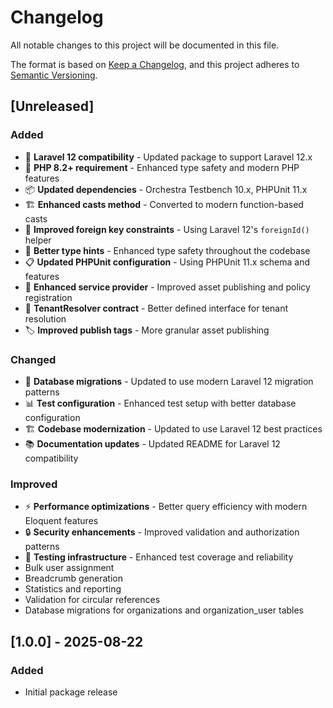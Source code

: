 # Changelog

All notable changes to this project will be documented in this file.

The format is based on [Keep a Changelog](https://keepachangelog.com/en/1.0.0/),
and this project adheres to [Semantic Versioning](https://semver.org/spec/v2.0.0.html).

## [Unreleased]

### Added
- 🚀 **Laravel 12 compatibility** - Updated package to support Laravel 12.x
- 🔧 **PHP 8.2+ requirement** - Enhanced type safety and modern PHP features
- 📦 **Updated dependencies** - Orchestra Testbench 10.x, PHPUnit 11.x
- 🏗️ **Enhanced casts method** - Converted to modern function-based casts
- 🔗 **Improved foreign key constraints** - Using Laravel 12's `foreignId()` helper
- 🎯 **Better type hints** - Enhanced type safety throughout the codebase
- 📋 **Updated PHPUnit configuration** - Using PHPUnit 11.x schema and features
- 🔧 **Enhanced service provider** - Improved asset publishing and policy registration
- 📝 **TenantResolver contract** - Better defined interface for tenant resolution
- 🏷️ **Improved publish tags** - More granular asset publishing

### Changed
- 🔄 **Database migrations** - Updated to use modern Laravel 12 migration patterns
- 📊 **Test configuration** - Enhanced test setup with better database configuration
- 🏗️ **Codebase modernization** - Updated to use Laravel 12 best practices
- 📚 **Documentation updates** - Updated README for Laravel 12 compatibility

### Improved
- ⚡ **Performance optimizations** - Better query efficiency with modern Eloquent features
- 🔒 **Security enhancements** - Improved validation and authorization patterns
- 🧪 **Testing infrastructure** - Enhanced test coverage and reliability
- Bulk user assignment
- Breadcrumb generation
- Statistics and reporting
- Validation for circular references
- Database migrations for organizations and organization_user tables

## [1.0.0] - 2025-08-22

### Added
- Initial package release
